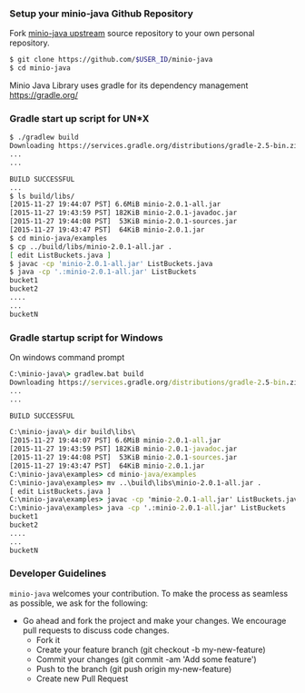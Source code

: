 ### Setup your minio-java Github Repository
Fork [minio-java upstream](https://github.com/minio/minio-java/fork) source repository to your own personal repository.
```sh
$ git clone https://github.com/$USER_ID/minio-java
$ cd minio-java
```

Minio Java Library uses gradle for its dependency management https://gradle.org/

### Gradle start up script for UN*X
```sh
$ ./gradlew build
Downloading https://services.gradle.org/distributions/gradle-2.5-bin.zip
...
...

BUILD SUCCESSFUL
...
$ ls build/libs/
[2015-11-27 19:44:07 PST] 6.6MiB minio-2.0.1-all.jar
[2015-11-27 19:43:59 PST] 182KiB minio-2.0.1-javadoc.jar
[2015-11-27 19:44:08 PST]  53KiB minio-2.0.1-sources.jar
[2015-11-27 19:43:47 PST]  64KiB minio-2.0.1.jar
$ cd minio-java/examples
$ cp ../build/libs/minio-2.0.1-all.jar .
[ edit ListBuckets.java ]
$ javac -cp 'minio-2.0.1-all.jar' ListBuckets.java
$ java -cp '.:minio-2.0.1-all.jar' ListBuckets
bucket1
bucket2
....
...
bucketN
```

### Gradle startup script for Windows

On windows command prompt

```bat
C:\minio-java\> gradlew.bat build
Downloading https://services.gradle.org/distributions/gradle-2.5-bin.zip
...
...

BUILD SUCCESSFUL

C:\minio-java\> dir build\libs\
[2015-11-27 19:44:07 PST] 6.6MiB minio-2.0.1-all.jar
[2015-11-27 19:43:59 PST] 182KiB minio-2.0.1-javadoc.jar
[2015-11-27 19:44:08 PST]  53KiB minio-2.0.1-sources.jar
[2015-11-27 19:43:47 PST]  64KiB minio-2.0.1.jar
C:\minio-java\examples> cd minio-java/examples
C:\minio-java\examples> mv ..\build\libs\minio-2.0.1-all.jar .
[ edit ListBuckets.java ]
C:\minio-java\examples> javac -cp 'minio-2.0.1-all.jar' ListBuckets.java
C:\minio-java\examples> java -cp '.:minio-2.0.1-all.jar' ListBuckets
bucket1
bucket2
....
...
bucketN
```

###  Developer Guidelines

``minio-java`` welcomes your contribution. To make the process as seamless as possible, we ask for the following:

* Go ahead and fork the project and make your changes. We encourage pull requests to discuss code changes.
    - Fork it
    - Create your feature branch (git checkout -b my-new-feature)
    - Commit your changes (git commit -am 'Add some feature')
    - Push to the branch (git push origin my-new-feature)
    - Create new Pull Request
